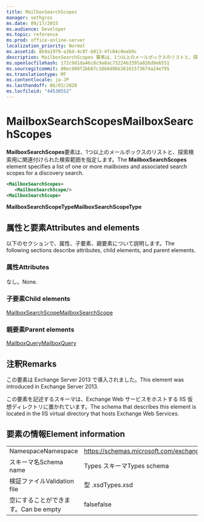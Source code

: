 ```yaml
---
title: MailboxSearchScopes
manager: sethgros
ms.date: 09/17/2015
ms.audience: Developer
ms.topic: reference
ms.prod: office-online-server
localization_priority: Normal
ms.assetid: 8b9a1979-a364-4c8f-b013-4fc04c0eeb9c
description: MailboxSearchScopes 要素は、1つ以上のメールボックスのリストと、探索検索用に関連付けられた検索範囲を指定します。
ms.openlocfilehash: 172c9d1da46c8c9a8ac73224b3395a026d9e6551
ms.sourcegitcommit: 88ec988f2bb67c1866d06b361615f3674a24e795
ms.translationtype: MT
ms.contentlocale: ja-JP
ms.lasthandoff: 06/03/2020
ms.locfileid: "44530552"
---
```

# <a name="mailboxsearchscopes"></a><span data-ttu-id="c99a1-103">MailboxSearchScopes</span><span class="sxs-lookup"><span data-stu-id="c99a1-103">MailboxSearchScopes</span></span>

<span data-ttu-id="c99a1-104">**MailboxSearchScopes**要素は、1つ以上のメールボックスのリストと、探索検索用に関連付けられた検索範囲を指定します。</span><span class="sxs-lookup"><span data-stu-id="c99a1-104">The **MailboxSearchScopes** element specifies a list of one or more mailboxes and associated search scopes for a discovery search.</span></span> 
  
```XML
<MailboxSearchScopes>
   <MailboxSearchScope/>
<MailboxSearchScope>
```

<span data-ttu-id="c99a1-105">**MailboxSearchScopeType**</span><span class="sxs-lookup"><span data-stu-id="c99a1-105">**MailboxSearchScopeType**</span></span>

## <a name="attributes-and-elements"></a><span data-ttu-id="c99a1-106">属性と要素</span><span class="sxs-lookup"><span data-stu-id="c99a1-106">Attributes and elements</span></span>

<span data-ttu-id="c99a1-107">以下のセクションで、属性、子要素、親要素について説明します。</span><span class="sxs-lookup"><span data-stu-id="c99a1-107">The following sections describe attributes, child elements, and parent elements.</span></span>
  
### <a name="attributes"></a><span data-ttu-id="c99a1-108">属性</span><span class="sxs-lookup"><span data-stu-id="c99a1-108">Attributes</span></span>

<span data-ttu-id="c99a1-109">なし。</span><span class="sxs-lookup"><span data-stu-id="c99a1-109">None.</span></span>
  
### <a name="child-elements"></a><span data-ttu-id="c99a1-110">子要素</span><span class="sxs-lookup"><span data-stu-id="c99a1-110">Child elements</span></span>

[<span data-ttu-id="c99a1-111">MailboxSearchScope</span><span class="sxs-lookup"><span data-stu-id="c99a1-111">MailboxSearchScope</span></span>](mailboxsearchscope.md)
  
### <a name="parent-elements"></a><span data-ttu-id="c99a1-112">親要素</span><span class="sxs-lookup"><span data-stu-id="c99a1-112">Parent elements</span></span>

[<span data-ttu-id="c99a1-113">MailboxQuery</span><span class="sxs-lookup"><span data-stu-id="c99a1-113">MailboxQuery</span></span>](mailboxquery.md)
  
## <a name="remarks"></a><span data-ttu-id="c99a1-114">注釈</span><span class="sxs-lookup"><span data-stu-id="c99a1-114">Remarks</span></span>

<span data-ttu-id="c99a1-115">この要素は Exchange Server 2013 で導入されました。</span><span class="sxs-lookup"><span data-stu-id="c99a1-115">This element was introduced in Exchange Server 2013.</span></span>
  
<span data-ttu-id="c99a1-116">この要素を記述するスキーマは、Exchange Web サービスをホストする IIS 仮想ディレクトリに置かれています。</span><span class="sxs-lookup"><span data-stu-id="c99a1-116">The schema that describes this element is located in the IIS virtual directory that hosts Exchange Web Services.</span></span>
  
## <a name="element-information"></a><span data-ttu-id="c99a1-117">要素の情報</span><span class="sxs-lookup"><span data-stu-id="c99a1-117">Element information</span></span>

|||
|:-----|:-----|
|<span data-ttu-id="c99a1-118">Namespace</span><span class="sxs-lookup"><span data-stu-id="c99a1-118">Namespace</span></span>  <br/> |https://schemas.microsoft.com/exchange/services/2006/types  <br/> |
|<span data-ttu-id="c99a1-119">スキーマ名</span><span class="sxs-lookup"><span data-stu-id="c99a1-119">Schema name</span></span>  <br/> |<span data-ttu-id="c99a1-120">Types スキーマ</span><span class="sxs-lookup"><span data-stu-id="c99a1-120">Types schema</span></span>  <br/> |
|<span data-ttu-id="c99a1-121">検証ファイル</span><span class="sxs-lookup"><span data-stu-id="c99a1-121">Validation file</span></span>  <br/> |<span data-ttu-id="c99a1-122">型 .xsd</span><span class="sxs-lookup"><span data-stu-id="c99a1-122">Types.xsd</span></span>  <br/> |
|<span data-ttu-id="c99a1-123">空にすることができます。</span><span class="sxs-lookup"><span data-stu-id="c99a1-123">Can be empty</span></span>  <br/> |<span data-ttu-id="c99a1-124">false</span><span class="sxs-lookup"><span data-stu-id="c99a1-124">false</span></span>  <br/> |
   


